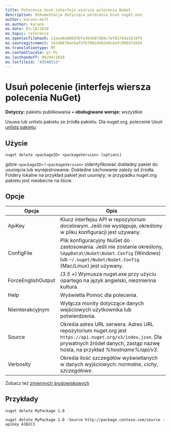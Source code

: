 ```yaml
---
title: Polecenie Usuń interfejs wiersza polecenia NuGet
description: Dokumentacja dotycząca polecenie Usuń nuget.exe
author: karann-msft
ms.author: karann
ms.date: 01/18/2018
ms.topic: reference
ms.openlocfilehash: 11eea6e806d7bfe364587db9c7ef8374da1819f9
ms.sourcegitcommit: 1d1406764c6af5fb7801d462e0c4afc9092fa569
ms.translationtype: MT
ms.contentlocale: pl-PL
ms.lasthandoff: 09/04/2018
ms.locfileid: "43548513"
---
```

# <a name="delete-command-nuget-cli"></a>Usuń polecenie (interfejs wiersza polecenia NuGet)

**Dotyczy:** pakietu publikowania &bullet; **obsługiwane wersje:** wszystkie

Usuwa lub unlists pakietu ze źródła pakietu. Dla nuget.org, polecenie Usuń [unlists pakietu](../policies/deleting-packages.md).

## <a name="usage"></a>Użycie

```cli
nuget delete <packageID> <packageVersion> [options]
```

gdzie `<packageID>` i `<packageVersion>` zidentyfikować dokładny pakiet do usunięcia lub wyrejestrowanie. Dokładne zachowanie zależy od źródła. Foldery lokalne na przykład pakiet jest usunięty; w przypadku nuget.org pakietu jest nieobecne na liście.

## <a name="options"></a>Opcje

| Opcja | Opis |
| --- | --- |
| ApiKey | Klucz interfejsu API w repozytorium docelowym. Jeśli nie występuje, określony w pliku konfiguracji jest używany. |
| ConfigFile | Plik konfiguracyjny NuGet do zastosowania. Jeśli nie zostanie określony, `%AppData%\NuGet\NuGet.Config` (Windows) lub `~/.nuget/NuGet/NuGet.Config` (Mac/Linux) jest używany.|
| ForceEnglishOutput | *(3.5 +)* Wymusza nuget.exe przy użyciu opartego na język angielski, niezmienna kultura. |
| Help | Wyświetla Pomoc dla polecenia. |
| Nieinterakcyjnym | Wyłącza monity dotyczące danych wejściowych użytkownika lub potwierdzenia. |
| Source | Określa adres URL serwera. Adres URL repozytorium nuget.org jest `https://api.nuget.org/v3/index.json`. Dla prywatnych źródeł danych, zastąp nazwę hosta, na przykład *%hostname%/api/v3*. |
| Verbosity | Określa ilość szczegółów wyświetlanych w danych wyjściowych: *normalne*, *cichy*, *szczegółowe*. |

Zobacz też [zmiennych środowiskowych](cli-ref-environment-variables.md)

## <a name="examples"></a>Przykłady

```cli
nuget delete MyPackage 1.0

nuget delete MyPackage 1.0 -Source http://package.contoso.com/source -apikey A1B2C3
```
